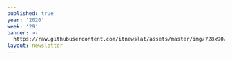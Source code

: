 ```yaml
---
published: true
year: '2020'
week: '29'
banner: >-
  https://raw.githubusercontent.com/itnewslat/assets/master/img/728x90/Banner-Resumen.jpg
layout: newsletter
---
```

